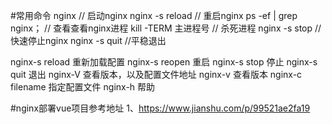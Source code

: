 #常用命令
nginx  // 启动nginx
nginx -s reload  // 重启nginx
ps -ef | grep nginx；  // 查看查看nginx进程
kill -TERM 主进程号  // 杀死进程
nginx -s stop //快速停止nginx
nginx -s quit //平稳退出

nginx-s reload 重新加载配置
nginx-s reopen 重启
nginx-s stop 停止
nginx-s quit 退出
nginx-V 查看版本，以及配置文件地址
nginx-v 查看版本
nginx-c filename 指定配置文件
nginx-h 帮助


#nginx部署vue项目参考地址
    1、https://www.jianshu.com/p/99521ae2fa19